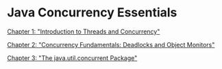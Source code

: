 # Java Concurrency Essentials

[Chapter 1: "Introduction to Threads and Concurrency"](/IntroduceToThreadsAndConcurrency.md)


[Chapter 2: "Concurrency Fundamentals: Deadlocks and Object Monitors"](/DeadLocksAndObjectMonitors.md)


[Chapter 3: "The java.util.concurrent Package"](/TheJavaUtilConcurrentPackage.md)

